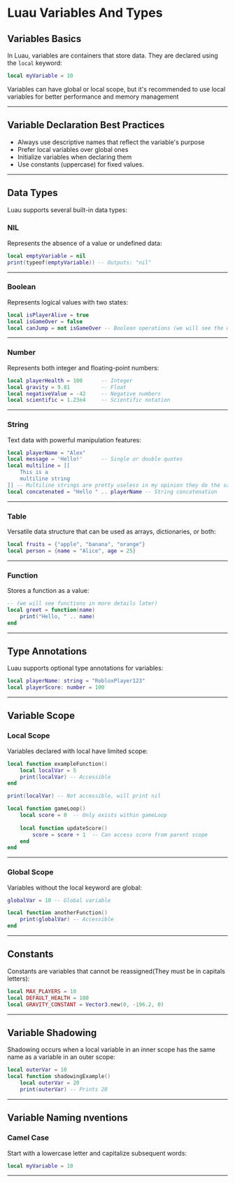 # Luau Variables And Types

## Variables Basics
In Luau, variables are containers that store data. They are declared using the `local` keyword:
```lua
local myVariable = 10
```
Variables can have global or local scope, but it's recommended to use local variables for better performance and memory management
--- ---
## Variable Declaration Best Practices

- Always use descriptive names that reflect the variable's purpose
- Prefer local variables over global ones
- Initialize variables when declaring them
- Use constants (uppercase) for fixed values.
--- --- 
## Data Types
Luau supports several built-in data types:
### NIL
Represents the absence of a value or undefined data:
```lua
local emptyVariable = nil
print(typeof(emptyVariable)) -- Outputs: "nil"
```
---
### Boolean
Represents logical values with two states:
```lua
local isPlayerAlive = true
local isGameOver = false
local canJump = not isGameOver -- Boolean operations (we will see the operators more in details later)
```
---
### Number
Represents both integer and floating-point numbers:
```lua
local playerHealth = 100      -- Integer
local gravity = 9.81          -- Float
local negativeValue = -42     -- Negative numbers
local scientific = 1.23e4     -- Scientific notation
```
---
### String
Text data with powerful manipulation features:
```lua
local playerName = "Alex"
local message = 'Hello!'      -- Single or double quotes
local multiline = [[
    This is a
    multiline string
]] -- Multiline strings are pretty useless in my opinion they do the same thing in the end.
local concatenated = "Hello " .. playerName -- String concatenation
```
---
### Table
Versatile data structure that can be used as arrays, dictionaries, or both:
```lua
local fruits = {"apple", "banana", "orange"}
local person = {name = "Alice", age = 25}
```
---
### Function
Stores a function as a value:
```lua
-- (we will see functions in more details later)
local greet = function(name)
    print("Hello, " .. name)
end
```
--- ---
## Type Annotations
Luau supports optional type annotations for variables:
```lua
local playerName: string = "RobloxPlayer123"
local playerScore: number = 100
```
--- ---
## Variable Scope

### Local Scope
Variables declared with local have limited scope:
```lua
local function exampleFunction()
    local localVar = 5
    print(localVar) -- Accessible
end

print(localVar) -- Not accessible, will print nil
```

```lua
local function gameLoop()
    local score = 0  -- Only exists within gameLoop
    
    local function updateScore()
        score = score + 1  -- Can access score from parent scope
    end
end
```
---
### Global Scope
Variables without the local keyword are global:
```lua
globalVar = 10 -- Global variable

local function anotherFunction()
    print(globalVar) -- Accessible
end
```
--- ---
## Constants
Constants are variables that cannot be reassigned(They must be in capitals letters):
```lua
local MAX_PLAYERS = 10
local DEFAULT_HEALTH = 100
local GRAVITY_CONSTANT = Vector3.new(0, -196.2, 0)
```
--- ---
## Variable Shadowing
Shadowing occurs when a local variable in an inner scope has the same name as a variable in an outer scope:
```lua
local outerVar = 10
local function shadowingExample()
    local outerVar = 20
    print(outerVar) -- Prints 20
```
--- ---
## Variable Naming nventions
### Camel Case
Start with
a lowercase letter and capitalize subsequent words:
```lua
local myVariable = 10
```
---
